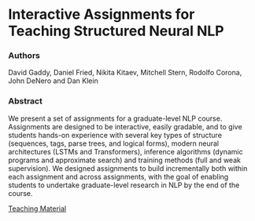 # Interactive Assignments for Teaching Structured Neural NLP

### Authors 

David Gaddy, Daniel Fried, Nikita Kitaev, Mitchell Stern, Rodolfo Corona, John DeNero and Dan Klein

### Abstract

We present a set of assignments for a graduate-level NLP course. Assignments are designed to be interactive, easily gradable, and to give students hands-on experience with several key types of structure (sequences, tags, parse trees, and logical forms), modern neural architectures (LSTMs and Transformers), inference algorithms (dynamic programs and approximate search) and training methods (full and weak supervision). We designed assignments to build incrementally both within each assignment and across assignments, with the goal of enabling students to undertake graduate-level research in NLP by the end of the course.


[Teaching Material](https://sites.google.com/view/nlp-assignments)